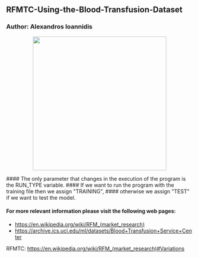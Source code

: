 ## RFMTC-Using-the-Blood-Transfusion-Dataset
### Author: Alexandros Ioannidis
<p align="center">
<img src="https://github.com/it21208/RFMTC-Implementation-Using-the-CDNOW-dataset/blob/master/rfmtc_logo.png" width="360">
</p>
#### The only parameter that changes in the execution of the program is the RUN_TYPE variable. 
#### If we want to run the program with the training file then we assign "TRAINING",
####  otherwise we assign "TEST" if we want to test the model.

#### For more relevant information please visit the following web pages:
- https://en.wikipedia.org/wiki/RFM_(market_research)
- https://archive.ics.uci.edu/ml/datasets/Blood+Transfusion+Service+Center

RFMTC: https://en.wikipedia.org/wiki/RFM_(market_research)#Variations
